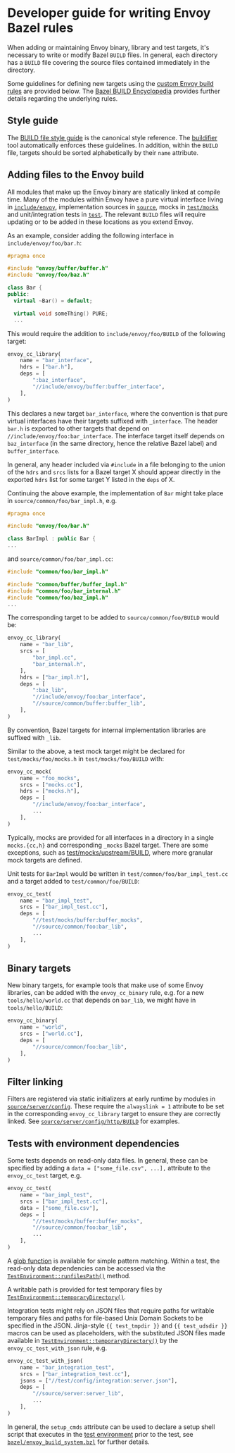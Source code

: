 # Developer guide for writing Envoy Bazel rules

When adding or maintaining Envoy binary, library and test targets, it's
necessary to write or modify Bazel `BUILD` files. In general, each directory has
a `BUILD` file covering the source files contained immediately in the directory.

Some guidelines for defining new targets using the [custom Envoy build
rules](../bazel/envoy_build_system.bzl) are provided below. The [Bazel BUILD
Encyclopedia](https://bazel.build/versions/master/docs/be/overview.html)
provides further details regarding the underlying rules.

## Style guide

The [BUILD file style
guide](https://bazel.build/versions/master/docs/skylark/build-style.html) is the
canonical style reference. The
[buildifier](https://github.com/bazelbuild/buildifier) tool automatically
enforces these guidelines. In addition, within the `BUILD` file, targets should
be sorted alphabetically by their `name` attribute.

## Adding files to the Envoy build

All modules that make up the Envoy binary are statically linked at compile time.
Many of the modules within Envoy have a pure virtual interface living in
[`include/envoy`](../include/envoy), implementation sources in
[`source`](../source), mocks in [`test/mocks`](../test/mocks) and
unit/integration tests in [`test`](../test). The relevant `BUILD` files will
require updating or to be added in these locations as you extend Envoy.

As an example, consider adding the following interface in `include/envoy/foo/bar.h`:

```c++
#pragma once

#include "envoy/buffer/buffer.h"
#include "envoy/foo/baz.h"

class Bar {
public:
  virtual ~Bar() = default;

  virtual void someThing() PURE;
  ...
```

This would require the addition to `include/envoy/foo/BUILD` of the following target:

```python
envoy_cc_library(
    name = "bar_interface",
    hdrs = ["bar.h"],
    deps = [
        ":baz_interface",
        "//include/envoy/buffer:buffer_interface",
    ],
)
```

This declares a new target `bar_interface`, where the convention is that pure
virtual interfaces have their targets suffixed with `_interface`. The header
`bar.h` is exported to other targets that depend on
`//include/envoy/foo:bar_interface`. The interface target itself depends on
`baz_interface` (in the same directory, hence the relative Bazel label) and
`buffer_interface`.

In general, any header included via `#include` in a file belonging to the union
of the `hdrs` and `srcs` lists for a Bazel target X should appear directly in
the exported `hdrs` list for some target Y listed in the `deps` of X.

Continuing the above example, the implementation of `Bar` might take place in
`source/common/foo/bar_impl.h`, e.g.

```c++
#pragma once

#include "envoy/foo/bar.h"

class BarImpl : public Bar {
...
```

and `source/common/foo/bar_impl.cc`:

```c++
#include "common/foo/bar_impl.h"

#include "common/buffer/buffer_impl.h"
#include "common/foo/bar_internal.h"
#include "common/foo/baz_impl.h"
...
```

The corresponding target to be added to `source/common/foo/BUILD` would be:

```python
envoy_cc_library(
    name = "bar_lib",
    srcs = [
        "bar_impl.cc",
        "bar_internal.h",
    ],
    hdrs = ["bar_impl.h"],
    deps = [
        ":baz_lib",
        "//include/envoy/foo:bar_interface",
        "//source/common/buffer:buffer_lib",
    ],
)
```

By convention, Bazel targets for internal implementation libraries are suffixed
with `_lib`.

Similar to the above, a test mock target might be declared for `test/mocks/foo/mocks.h` in
`test/mocks/foo/BUILD` with:

```python
envoy_cc_mock(
    name = "foo_mocks",
    srcs = ["mocks.cc"],
    hdrs = ["mocks.h"],
    deps = [
        "//include/envoy/foo:bar_interface",
        ...
    ],
)
```

Typically, mocks are provided for all interfaces in a directory in a single
`mocks.{cc,h}` and corresponding `_mocks` Bazel target. There are some
exceptions, such as [test/mocks/upstream/BUILD](../test/mocks/upstream/BUILD),
where more granular mock targets are defined.

Unit tests for `BarImpl` would be written in `test/common/foo/bar_impl_test.cc`
and a target added to `test/common/foo/BUILD`:

```python
envoy_cc_test(
    name = "bar_impl_test",
    srcs = ["bar_impl_test.cc"],
    deps = [
        "//test/mocks/buffer:buffer_mocks",
        "//source/common/foo:bar_lib",
        ...
    ],
)
```

## Binary targets

New binary targets, for example tools that make use of some Envoy libraries, can be added
with the `envoy_cc_binary` rule, e.g. for a new `tools/hello/world.cc` that depends on
`bar_lib`, we might have in `tools/hello/BUILD`:

```python
envoy_cc_binary(
    name = "world",
    srcs = ["world.cc"],
    deps = [
        "//source/common/foo:bar_lib",
    ],
)
```

## Filter linking

Filters are registered via static initializers at early runtime by modules in
[`source/server/config`](../source/server/config). These require the `alwayslink
= 1` attribute to be set in the corresponding `envoy_cc_library` target to
ensure they are correctly linked. See
[`source/server/config/http/BUILD`](../source/server/config/http/BUILD) for
examples.

## Tests with environment dependencies

Some tests depends on read-only data files. In general, these can be specified by adding a
`data = ["some_file.csv", ...],` attribute to the `envoy_cc_test` target, e.g.

```python
envoy_cc_test(
    name = "bar_impl_test",
    srcs = ["bar_impl_test.cc"],
    data = ["some_file.csv"],
    deps = [
        "//test/mocks/buffer:buffer_mocks",
        "//source/common/foo:bar_lib",
        ...
    ],
)
```

A [glob
function](https://bazel.build/versions/master/docs/be/functions.html#glob) is
available for simple pattern matching. Within a test, the read-only data dependencies
can be accessed via the
[`TestEnvironment::runfilesPath()`](../test/test_common/environment.h) method.

A writable path is provided for test temporary files by
[`TestEnvironment::temporaryDirectory()`](../test/test_common/environment.h).

Integration tests might rely on JSON files that require paths for writable
temporary files and paths for file-based Unix Domain Sockets to be specified in
the JSON. Jinja-style `{{ test_tmpdir }}` and `{{ test_udsdir }}` macros can be used as
placeholders, with the substituted JSON files made available in
[`TestEnvironment::temporaryDirectory()`](../test/test_common/environment.h) by
the `envoy_cc_test_with_json` rule, e.g.

```python
envoy_cc_test_with_json(
    name = "bar_integration_test",
    srcs = ["bar_integration_test.cc"],
    jsons = ["//test/config/integration:server.json"],
    deps = [
        "//source/server:server_lib",
        ...
    ],
)
```

In general, the `setup_cmds` attribute can be used to declare a setup shell
script that executes in the [test
environment](https://bazel.build/versions/master/docs/test-encyclopedia.html#initial-conditions)
prior to the test, see [`bazel/envoy_build_system.bzl`](envoy_build_system.bzl)
for further details.
